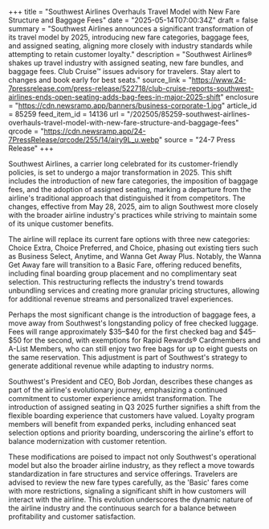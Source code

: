 +++
title = "Southwest Airlines Overhauls Travel Model with New Fare Structure and Baggage Fees"
date = "2025-05-14T07:00:34Z"
draft = false
summary = "Southwest Airlines announces a significant transformation of its travel model by 2025, introducing new fare categories, baggage fees, and assigned seating, aligning more closely with industry standards while attempting to retain customer loyalty."
description = "Southwest Airlines® shakes up travel industry with assigned seating, new fare bundles, and baggage fees. Club Cruise™ issues advisory for travelers. Stay alert to changes and book early for best seats."
source_link = "https://www.24-7pressrelease.com/press-release/522718/club-cruise-reports-southwest-airlines-ends-open-seating-adds-bag-fees-in-major-2025-shift"
enclosure = "https://cdn.newsramp.app/banners/business-corporate-1.jpg"
article_id = 85259
feed_item_id = 14136
url = "/202505/85259-southwest-airlines-overhauls-travel-model-with-new-fare-structure-and-baggage-fees"
qrcode = "https://cdn.newsramp.app/24-7PressRelease/qrcode/255/14/airy9L_u.webp"
source = "24-7 Press Release"
+++

<p>Southwest Airlines, a carrier long celebrated for its customer-friendly policies, is set to undergo a major transformation in 2025. This shift includes the introduction of new fare categories, the imposition of baggage fees, and the adoption of assigned seating, marking a departure from the airline's traditional approach that distinguished it from competitors. The changes, effective from May 28, 2025, aim to align Southwest more closely with the broader airline industry's practices while striving to maintain some of its unique customer benefits.</p><p>The airline will replace its current fare options with three new categories: Choice Extra, Choice Preferred, and Choice, phasing out existing tiers such as Business Select, Anytime, and Wanna Get Away Plus. Notably, the Wanna Get Away fare will transition to a Basic Fare, offering reduced benefits, including final boarding group placement and no complimentary seat selection. This restructuring reflects the industry's trend towards unbundling services and creating more granular pricing structures, allowing for additional revenue streams and personalized travel experiences.</p><p>Perhaps the most significant change is the introduction of baggage fees, a move away from Southwest's longstanding policy of free checked luggage. Fees will range approximately $35–$40 for the first checked bag and $45–$50 for the second, with exemptions for Rapid Rewards® Cardmembers and A-List Members, who can still enjoy two free bags for up to eight guests on the same reservation. This adjustment is part of Southwest's strategy to generate additional revenue while adapting to industry norms.</p><p>Southwest's President and CEO, Bob Jordan, describes these changes as part of the airline's evolutionary journey, emphasizing a continued commitment to customer experience amidst transformation. The introduction of assigned seating in Q3 2025 further signifies a shift from the flexible boarding experience that customers have valued. Loyalty program members will benefit from expanded perks, including enhanced seat selection options and priority boarding, underscoring the airline's effort to balance modernization with customer retention.</p><p>These modifications are poised to impact not only Southwest's operational model but also the broader airline industry, as they reflect a move towards standardization in fare structures and service offerings. Travelers are advised to review the new fare types carefully, as the 'Basic' fares come with more restrictions, signaling a significant shift in how customers will interact with the airline. This evolution underscores the dynamic nature of the airline industry and the continuous search for a balance between profitability and customer satisfaction.</p>